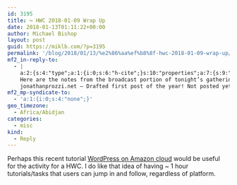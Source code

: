 ```yaml
---
id: 3195
title: ↪️ HWC 2018-01-09 Wrap Up
date: 2018-01-13T01:11:22+00:00
author: Michael Bishop
layout: post
guid: https://miklb.com/?p=3195
permalink: '/blog/2018/01/13/%e2%86%aa%ef%b8%8f-hwc-2018-01-09-wrap-up/'
mf2_in-reply-to:
  - |
    a:2:{s:4:"type";a:1:{i:0;s:6:"h-cite";}s:10:"properties";a:7:{s:9:"published";a:1:{i:0;s:25:"2018-01-10T00:53:50+00:00";}s:7:"updated";a:1:{i:0;s:25:"2018-01-10T00:53:50+00:00";}s:7:"summary";a:1:{i:0;s:305:"Homebrew Website Club Baltimore had the first meetup for 2018 at the Digital Harbor Foundation Tech Center on Tuesday, January 9th.
    Here are the notes from the broadcast portion of tonight’s gathering!
    jonathanprozzi.net – Drafted first post of the year! Not posted yet as still adding more det...";}s:4:"name";a:1:{i:0;s:22:"HWC 2018-01-09 Wrap Up";}s:3:"url";a:1:{i:0;s:59:"https://jonathanprozzi.net/indieweb/hwc-2018-01-09-wrap-up/";}s:11:"publication";a:1:{i:0;s:18:"jonathanprozzi.net";}s:8:"featured";a:1:{i:0;s:75:"https://jonathanprozzi.net/wp-content/uploads/2017/11/hwc-image-668x478.jpg";}}}
mf2_mp-syndicate-to:
  - 'a:1:{i:0;s:4:"none";}'
geo_timezone:
  - Africa/Abidjan
categories:
  - misc
kind:
  - Reply
---
```

Perhaps this recent tutorial [WordPress on Amazon cloud](https://indieweb.org/Tutorial:_Set_up_an_IndieWebSite_using_WordPress_on_the_Amazon_cloud) would be useful for the activity for a HWC. I do like that idea of having ~ 1 hour tutorials/tasks that users can jump in and follow, regardless of platform.
